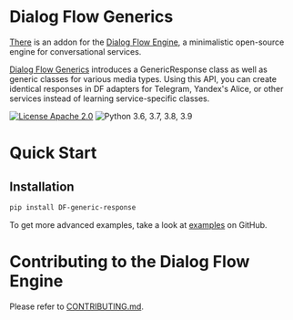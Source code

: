 
# Dialog Flow Generics

[There](https://github.com/deepmipt/dialog_flow_generics) is an addon for the [Dialog Flow Engine](https://github.com/deepmipt/dialog_flow_engine), a minimalistic open-source engine for conversational services.

[Dialog Flow Generics](https://github.com/deepmipt/dialog_flow_generics) introduces a GenericResponse class as well as generic classes for various media types. Using this API, you can create identical responses in DF adapters for Telegram, Yandex's Alice, or other services instead of learning service-specific classes. 

<!-- uncomment one of these to add badges to your project description -->
<!-- [![Documentation Status](https://DF-generic-response.readthedocs.io/en/stable/?badge=stable)](https://readthedocs.org/projects/DF-generic-response/badge/?version=stable) -->
<!-- [![Coverage Status](https://coveralls.io/repos/github/deepmipt/dialog_flow_generics/badge.svg?branch=main)](https://coveralls.io/github/deepmipt/dialog_flow_generics?branch=main) -->
<!-- [![Codestyle](https://github.com/deepmipt/dialog_flow_generics/workflows/codestyle/badge.svg)](https://github.com/deepmipt/dialog_flow_generics)
[![Tests](https://github.com/deepmipt/dialog_flow_generics/workflows/test_coverage/badge.svg)](https://github.com/deepmipt/dialog_flow_generics) -->
[![License Apache 2.0](https://img.shields.io/badge/license-Apache%202.0-blue.svg)](https://github.com/deepmipt/dialog_flow_generics/blob/main/LICENSE)
![Python 3.6, 3.7, 3.8, 3.9](https://img.shields.io/badge/python-3.6%20%7C%203.7%20%7C%203.8%20%7C%203.9-green.svg)
<!-- [![PyPI](https://img.shields.io/pypi/v/DF-generic-response)](https://pypi.org/project/DF-generic-response/)
[![Downloads](https://pepy.tech/badge/DF-generic-response)](https://pepy.tech/project/DF-generic-response) -->

# Quick Start
## Installation
```bash
pip install DF-generic-response
```

To get more advanced examples, take a look at [examples](https://github.com/deepmipt/dialog_flow_generics/tree/main/examples) on GitHub.

# Contributing to the Dialog Flow Engine

Please refer to [CONTRIBUTING.md](https://github.com/deepmipt/dialog_flow_engine/blob/dev/CONTRIBUTING.md).